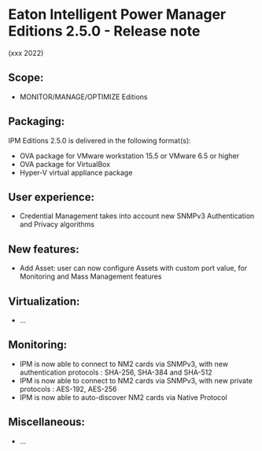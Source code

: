 # Eaton Intelligent Power Manager Editions 2.5.0 - Release note
(xxx 2022)

## Scope:
* MONITOR/MANAGE/OPTIMIZE Editions

## Packaging:
IPM Editions 2.5.0 is delivered in the following format(s):
* OVA package for VMware workstation 15.5 or VMware 6.5 or higher
* OVA package for VirtualBox
* Hyper-V virtual appliance package

## User experience:
* Credential Management takes into account new SNMPv3 Authentication and Privacy algorithms 

## New features:
* Add Asset: user can now configure Assets with custom port value, for Monitoring and Mass Management features

## Virtualization:
* ...

## Monitoring:
* IPM is now able to connect to NM2 cards via SNMPv3, with new authentication protocols : SHA-256, SHA-384 and SHA-512
* IPM is now able to connect to NM2 cards via SNMPv3, with new private protocols : AES-192, AES-256
* IPM is now able to auto-discover NM2 cards via Native Protocol

## Miscellaneous:
* ...
